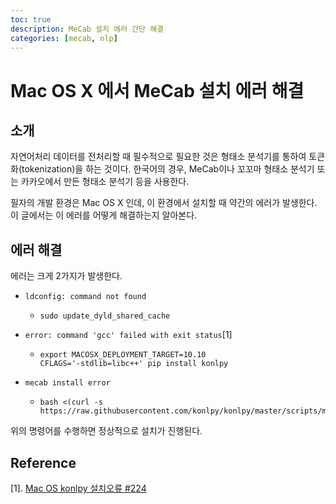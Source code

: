```yaml
---
toc: true
description: MeCab 설치 에러 간단 해결
categories: [mecab, nlp]
---
```


# Mac OS X 에서 MeCab 설치 에러 해결

## 소개

자연어처리 데이터를 전처리할 때 필수적으로 필요한 것은 형태소 분석기를 통하여 토큰화(tokenization)을 하는 것이다. 한국어의 경우, MeCab이나 꼬꼬마 형태소 분석기 또는 카카오에서 만든 형태소 분석기 등을 사용한다.

필자의 개발 환경은 Mac OS X 인데, 이 환경에서 설치할 때 약간의 에러가 발생한다. 이 글에서는 이 에러를 어떻게 해결하는지 알아본다.

## 에러 해결

에러는 크게 2가지가 발생한다.

- `ldconfig: command not found`

  - ```shell
    sudo update_dyld_shared_cache
    ```

- `error: command 'gcc' failed with exit status`[1]

  - ```shell
    export MACOSX_DEPLOYMENT_TARGET=10.10
    CFLAGS='-stdlib=libc++' pip install konlpy
    ```
    
- `mecab install error`
  - ```shell
    bash <(curl -s https://raw.githubusercontent.com/konlpy/konlpy/master/scripts/mecab.sh)
    ```

위의 명령어를 수행하면 정상적으로 설치가 진행된다.

## Reference

[1]. [Mac OS konlpy 설치오류 #224](https://github.com/konlpy/konlpy/issues/224#issuecomment-455439009)
